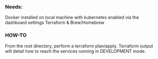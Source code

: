 ### Needs: 
  Docker installed on local machine with kubernetes enabled via the dashboard settings
  Terraform & Brew/Homebrew

### HOW-TO
  From the root directory, perform a terraform plan/apply. 
  Terraform output will detail how to reach the services running in DEVELOPMENT mode. 
